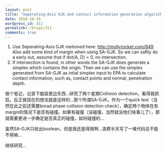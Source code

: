 ```yaml
---
layout: post
title: "Seperating-Axis GJK and contact information generation algorithm"
date: 2010-10-10
wordpress_id: 311
permalink: /blogs/311
comments: true
---
```

<ol>
	<li>Use Seperating-Axis GJK metioned here: <a href="http://mollyrocket.com/849">http://mollyrocket.com/849</a>. Also add some kind of margin when using SA-GJK. So we can saftly do a early out, assume that if dot(A, D) &lt; 0, no intersection.</li>
	<li>If intersection is found, in other words the SA-GJK does generate a simplex which contains the origin. Then we can use the simplex generated from SA-GJK as intial simplex input to EPA to calculate contact information, such as, contact points and normal, penetration depth.</li>
</ol>
做个笔记，记录下脑袋里边东西...研究了两个星期Collision detection，看得我抓狂。反正我现在的想法就是这样的...那个所谓SA-GJK，作为一个quick test（当然在此之前还需要broad phase collision detection check），确定两个物体在有margin的情况下是否有碰撞。如果有碰撞（没碰撞，当然就没他们啥事儿了），那就需要更进一步确定是否真正的碰撞，如何碰撞的...

虽然SA-GJK只给出boolean，但是我还是得用啊...浪费半天写了一堆代码总不能不用嘛...

继续研究...
